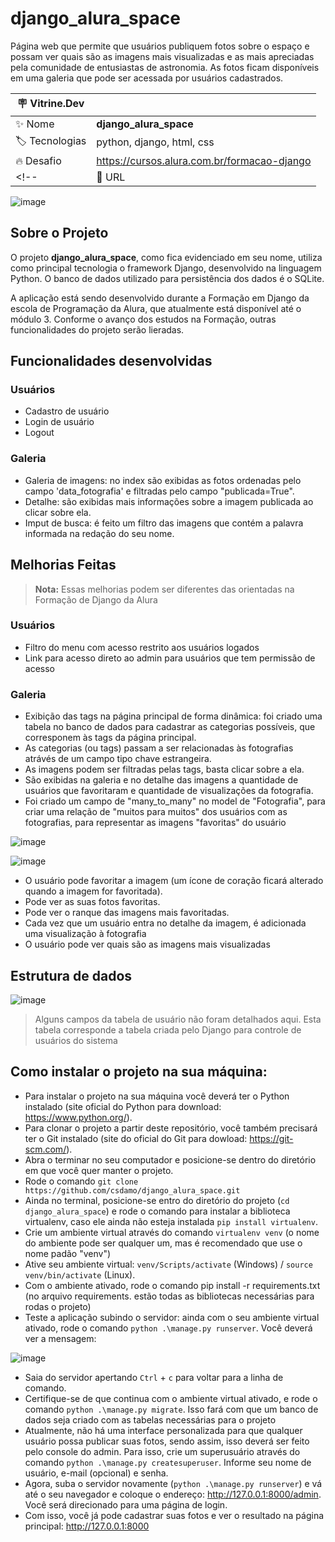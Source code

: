 # django_alura_space

Página web que permite que usuários publiquem fotos sobre o espaço e possam ver quais são as imagens mais visualizadas e as mais apreciadas pela comunidade de entusiastas de astronomia. As fotos ficam disponíveis em uma galeria que pode ser acessada por usuários cadastrados.

| :placard: Vitrine.Dev |     |
| -------------  | --- |
| :sparkles: Nome        | **django_alura_space**
| :label: Tecnologias | python, django, html, css
| :fire: Desafio     | https://cursos.alura.com.br/formacao-django
<!-- | :rocket: URL         | https://url-deploy.com.br  -->

![image](https://user-images.githubusercontent.com/64370426/220421722-29110d3d-e5b1-4cf7-a755-99dee5aa6f70.png#vitrinedev)


## Sobre o Projeto

O projeto **django_alura_space**, como fica evidenciado em seu nome, utiliza como principal tecnologia o framework Django, desenvolvido na linguagem Python. O banco de dados utilizado para persistência dos dados é o SQLite.

A aplicação está sendo desenvolvido durante a Formação em Django da escola de Programação da Alura, que atualmente está disponível até o módulo 3. Conforme o avanço dos estudos na Formação, outras funcionalidades do projeto serão lieradas.


## Funcionalidades desenvolvidas
### Usuários
* Cadastro de usuário
* Login de usuário
* Logout


### Galeria
* Galeria de imagens: no index são exibidas as fotos ordenadas pelo campo 'data_fotografia' e filtradas pelo campo "publicada=True".
* Detalhe: são exibidas mais informações sobre a imagem publicada ao clicar sobre ela.
* Imput de busca: é feito um filtro das imagens que contém a palavra informada na redação do seu nome.

## Melhorias Feitas
>**Nota:** Essas melhorias podem ser diferentes das orientadas na Formação de Django da Alura

### Usuários
* Filtro do menu com acesso restrito aos usuários logados
* Link para acesso direto ao admin para usuários que tem permissão de acesso

### Galeria
* Exibição das tags na página principal de forma dinâmica: foi criado uma tabela no banco de dados para cadastrar as categorias possíveis, que corresponem às tags da página principal.
* As categorias (ou tags) passam a ser relacionadas às fotografias atrávés de um campo tipo chave estrangeira.
* As imagens podem ser filtradas pelas tags, basta clicar sobre a ela.
* São exibidas na galeria e no detalhe das imagens a quantidade de usuários que favoritaram e quantidade de visualizações da fotografia.
* Foi criado um campo de "many_to_many" no model de "Fotografia", para criar uma relação de "muitos para muitos" dos usuários com as fotografias, para representar as imagens "favoritas" do usuário

![image](https://user-images.githubusercontent.com/64370426/220451884-5c09ec89-8622-43d0-9f12-f4d67d092b62.png)

![image](https://user-images.githubusercontent.com/64370426/220452166-0063fc37-ab3d-4654-a9ce-d1e827adc6fb.png)

* O usuário pode favoritar a imagem (um ícone de coração ficará alterado quando a imagem for favoritada).
* Pode ver as suas fotos favoritas.
* Pode ver o ranque das imagens mais favoritadas.
* Cada vez que um usuário entra no detalhe da imagem, é adicionada uma visualização à fotografia
* O usuário pode ver quais são as imagens mais visualizadas

## Estrutura de dados

![image](https://user-images.githubusercontent.com/64370426/220458310-8de78c90-865c-4b09-9c9d-37ec9eb84024.png)
> Alguns campos da tabela de usuário não foram detalhados aqui. Esta tabela corresponde a tabela criada pelo Django para controle de usuários do sistema

## Como instalar o projeto na sua máquina:

* Para instalar o projeto na sua máquina você deverá ter o Python instalado (site oficial do Python para download: https://www.python.org/).
* Para clonar o projeto a partir deste repositório, você também precisará ter o Git instalado (site do oficial do Git para dowload: https://git-scm.com/).
* Abra o terminar no seu computador e posicione-se dentro do diretório em que você quer manter o projeto.
* Rode o comando ```git clone https://github.com/csdamo/django_alura_space.git ```
* Ainda no terminal, posicione-se entro do diretório do projeto (```cd django_alura_space```) e rode o comando para instalar a biblioteca virtualenv, caso ele ainda não esteja instalada ```pip install virtualenv```.
* Crie um ambiente virtual através do comando ```virtualenv venv``` (o nome do ambiente pode ser qualquer um, mas é recomendado que use o nome padão "venv")
* Ative seu ambiente virtual: ```venv/Scripts/activate``` (Windows) / ```source venv/bin/activate``` (Linux).
* Com o ambiente ativado, rode o comando pip install -r requirements.txt (no arquivo requirements. estão todas as bibliotecas necessárias para rodas o projeto)
* Teste a aplicação subindo o servidor: ainda com o seu ambiente virtual ativado, rode o comando ```python .\manage.py runserver```. Você deverá ver a mensagem:

![image](https://user-images.githubusercontent.com/64370426/220436468-d19f26a5-378a-4256-830e-42903878e22b.png)
* Saia do servidor apertando ```Ctrl``` + ```c``` para voltar para a linha de comando.
* Certifique-se de que continua com o ambiente virtual ativado, e rode o comando ```python .\manage.py migrate```. Isso fará com que um banco de dados seja criado com as tabelas necessárias para o projeto
* Atualmente, não há uma interface personalizada para que qualquer usuário possa publicar suas fotos, sendo assim, isso deverá ser feito pelo console do admin. Para isso, crie um superusuário através do comando ```python .\manage.py createsuperuser```. Informe seu nome de usuário, e-mail (opcional) e senha.
* Agora, suba o servidor novamente (```python .\manage.py runserver```) e vá até o seu navegador e coloque o endereço: http://127.0.0.1:8000/admin. Você será direcionado para uma página de login.
* Com isso, você já pode cadastrar suas fotos e ver o resultado na página principal: http://127.0.0.1:8000
